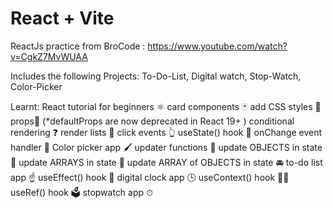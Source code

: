 # React + Vite

ReactJs practice from BroCode : https://www.youtube.com/watch?v=CgkZ7MvWUAA

Includes the following Projects: To-Do-List, Digital watch, Stop-Watch, Color-Picker

Learnt:
React tutorial for beginners ⚛️
card components 🃏
add CSS styles 🎨
props📧 (*defaultProps are now deprecated in React 19+ )
conditional rendering ❓
render lists 📃
click events 👆
useState() hook 🎣
onChange event handler 🚦
Color picker app 🖌
updater functions 🔄
update OBJECTS in state 🚗
update ARRAYS in state 🍎
update ARRAY of OBJECTS in state 🚘
to-do list app ☝
useEffect() hook 🌟
digital clock app 🕒
useContext() hook 🧗‍♂️
useRef() hook 🗳️
stopwatch app ⏱
